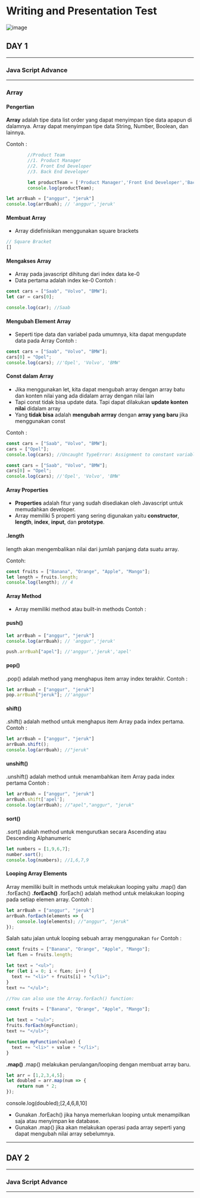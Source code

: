 # **Writing and Presentation Test**

![image](https://user-images.githubusercontent.com/82355658/192155172-514ef809-b1c1-427f-9bc0-9c695df48e4a.png)

## **DAY 1**

---

### **Java Script Advance**

---
### Array
#### **Pengertian**
**Array** adalah tipe data list order yang dapat menyimpan tipe data apapun di dalamnya. Array dapat menyimpan tipe data String, Number, Boolean, dan lainnya.

Contoh :

```javascript
        //Product Team
        //1. Product Manager
        //2. Front End Developer
        //3. Back End Developer

        let productTeam = ['Product Manager','Front End Developer','Back End Developer'];
        console.log(productTeam);
```
```javascript
let arrBuah = ["anggur", "jeruk"]
console.log(arrBuah); // 'anggur','jeruk'
```
#### **Membuat Array**
- Array didefinisikan menggunakan square brackets
```javascript
// Square Bracket
[]
```

#### **Mengakses Array**
- Array pada javascript dihitung dari index data ke-0
- Data pertama adalah index ke-0
Contoh :
```javascript
const cars = ["Saab", "Volvo", "BMW"];
let car = cars[0];

console.log(car); //Saab
```

#### **Mengubah Element Array**
- Seperti tipe data dan variabel pada umumnya, kita dapat mengupdate data pada Array
Contoh :
```javascript
const cars = ["Saab", "Volvo", "BMW"];
cars[0] = "Opel";
console.log(cars); //'Opel', 'Volvo', 'BMW'

```
#### **Const dalam Array**
- Jika menggunakan let, kita dapat mengubah array dengan array batu dan konten nilai yang ada didalam array dengan nilai lain
- Tapi const tidak bisa update data. Tapi dapat dilakukan **update konten nilai** didalam array
- Yang **tidak bisa** adalah **mengubah arrray** dengan **array yang baru** jika menggunakan const 

Contoh :
```javascript
const cars = ["Saab", "Volvo", "BMW"];
cars = ["Opel"];
console.log(cars); //Uncaught TypeError: Assignment to constant variable

const cars = ["Saab", "Volvo", "BMW"];
cars[0] = "Opel";
console.log(cars); //'Opel', 'Volvo', 'BMW' 

```

#### **Array Properties**
- **Properties** adalah fitur yang sudah disediakan oleh Javascript untuk memudahkan developer.
- Array memiliki 5 properti yang sering digunakan yaitu **constructor**, **length**, **index**, **input**, dan **prototype**.

#### **.length**
length akan mengembalikan nilai dari jumlah panjang data suatu array.

Contoh:
```javascript
const fruits = ["Banana", "Orange", "Apple", "Mango"];
let length = fruits.length;
console.log(length); // 4
```

#### **Array Method**
- Array memiliki method atau built-in methods
Contoh :

#### push()
```javascript
let arrBuah = ["anggur", "jeruk"]
console.log(arrBuah); // 'anggur','jeruk'

push.arrBuah["apel"]; //'anggur','jeruk','apel'
```
#### pop()
.pop() adalah method yang menghapus item array index terakhir.
Contoh :
```javascript
let arrBuah = ["anggur", "jeruk"]
pop.arrBuah["jeruk"]; //'anggur'
```
#### shift()
.shift() adalah method untuk menghapus item Array pada index pertama.
Contoh :
```javascript
let arrBuah = ["anggur", "jeruk"]
arrBuah.shift();
console.log(arrBuah); //"jeruk"
```

#### unshift()
.unshift() adalah method untuk menambahkan item Array pada index pertama
Contoh :
```javascript
let arrBuah = ["anggur", "jeruk"]
arrBuah.shift['apel'];
console.log(arrBuah); //"apel","anggur", "jeruk"
```

#### sort()
.sort() adalah method untuk mengurutkan secara Ascending atau Descending Alphanumeric
```javascript
let numbers = [1,9,6,7];
number.sort();
console.log(numbers); //1,6,7,9
```
#### **Looping Array Elements**
Array memiliki built in methods untuk melakukan looping yaitu .map() dan .forEach()
**.forEach()**
.forEach() adalah method untuk melakukan looping pada setiap elemen array.
Contoh :
```javascript
let arrBuah = ["anggur", "jeruk"]
arrBuah.forEach(elements => {
    console.log(elements); //"anggur", "jeruk"
});

```

Salah satu jalan untuk looping sebuah array menggunakan `for`
Contoh :
```javascript
const fruits = ["Banana", "Orange", "Apple", "Mango"];
let fLen = fruits.length;

let text = "<ul>";
for (let i = 0; i < fLen; i++) {
  text += "<li>" + fruits[i] + "</li>";
}
text += "</ul>";

//You can also use the Array.forEach() function:

const fruits = ["Banana", "Orange", "Apple", "Mango"];

let text = "<ul>";
fruits.forEach(myFunction);
text += "</ul>";

function myFunction(value) {
  text += "<li>" + value + "</li>";
}

```

**.map()**
.map() melakukan perulangan/looping dengan membuat array baru.
```javascript
let arr = [1,2,3,4,5];
let doubled = arr.map(num => {
    return num * 2;
});
```
console.log(doubled);[2,4,6,8,10]

- Gunakan .forEach() jika hanya memerlukan looping untuk menampilkan saja atau menyimpan ke database.
- Gunakan .map() jika akan melakukan operasi pada array seperti yang dapat mengubah nilai array sebelumnya.
---
## **DAY 2**

---

### **Java Script Advance**

---